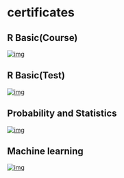 # certificates
## R Basic(Course)
[![img](https://i.imgur.com/EF57utU.png)](https://courses.edx.org/certificates/4d82e18889dc4455bbdd59424e9479b4)
## R Basic(Test)
[![img](https://imgur.com/V75MM2J.png)](https://www.hackerrank.com/certificates/f713ef309b5b)
## Probability and Statistics
[![img](https://i.imgur.com/V7jojpV.png)](https://courses.edx.org/certificates/e4590f2bf0b0440daa742ed26f9a3e6d)
## Machine learning
[![img](https://i.imgur.com/Fx2sBeR.png)](https://www.coursera.org/account/accomplishments/certificate/N4FBTPPPV2W9)
